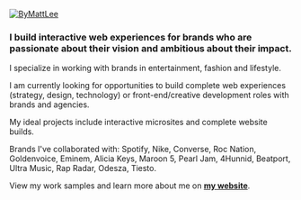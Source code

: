 [![ByMattLee](http://hosted.bymattlee.com/github/bymattlee-logo.png)](https://bymattlee.com)

### I build interactive web experiences for brands who are passionate about their vision and ambitious about their impact.

I specialize in working with brands in entertainment, fashion and lifestyle.

I am currently looking for opportunities to build complete web experiences (strategy, design, technology) or front-end/creative development roles with brands and agencies.

My ideal projects include interactive microsites and complete website builds.

Brands I've collaborated with: Spotify, Nike, Converse, Roc Nation, Goldenvoice, Eminem, Alicia Keys, Maroon 5, Pearl Jam, 4Hunnid, Beatport, Ultra Music, Rap Radar, Odesza, Tiesto.

View my work samples and learn more about me on **[my website](https://bymattlee.com/)**.
